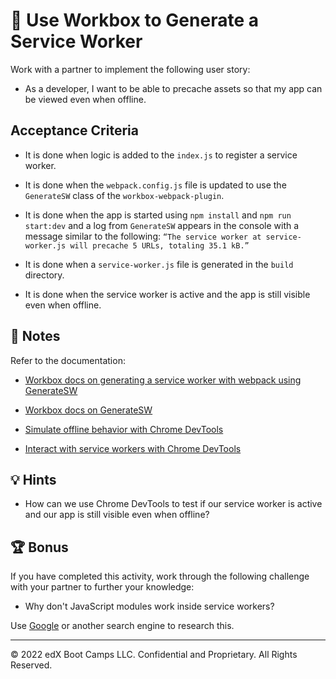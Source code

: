 # 📖 Use Workbox to Generate a Service Worker

  Work with a partner to implement the following user story:

* As a developer, I want to be able to precache assets so that my app can be viewed even when offline.

## Acceptance Criteria

* It is done when logic is added to the `index.js` to register a service worker.

* It is done when the `webpack.config.js` file is updated to use the `GenerateSW` class of the `workbox-webpack-plugin`.

* It is done when the app is started using `npm install` and `npm run start:dev` and a log from `GenerateSW` appears in the console with a message similar to the following: `“The service worker at service-worker.js will precache 5 URLs, totaling 35.1 kB.”`

* It is done when a `service-worker.js` file is generated in the `build` directory.

* It is done when the service worker is active and the app is still visible even when offline.

## 📝 Notes

Refer to the documentation:

* [Workbox docs on generating a service worker with webpack using GenerateSW](https://developers.google.com/web/tools/workbox/guides/generate-service-worker/webpack)

* [Workbox docs on GenerateSW](https://developers.google.com/web/tools/workbox/reference-docs/latest/module-workbox-webpack-plugin.GenerateSW)

* [Simulate offline behavior with Chrome DevTools](https://web.dev/learn/pwa/tools-and-debug/)

* [Interact with service workers with Chrome DevTools](https://web.dev/learn/pwa/service-workers/)

## 💡 Hints

* How can we use Chrome DevTools to test if our service worker is active and our app is still visible even when offline?

## 🏆 Bonus

If you have completed this activity, work through the following challenge with your partner to further your knowledge:

* Why don't JavaScript modules work inside service workers?

Use [Google](https://www.google.com) or another search engine to research this.

---
© 2022 edX Boot Camps LLC. Confidential and Proprietary. All Rights Reserved.
